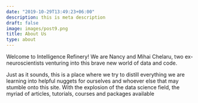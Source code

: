 ```yaml
---
date: "2019-10-29T13:49:23+06:00"
description: this is meta description
draft: false
image: images/post9.png
title: About Us
type: about
---
```


Welcome to Intelligence Refinery! We are Nancy and Mihai Chelaru, two ex-neuroscientists venturing into this brave new world of data and code.

Just as it sounds, this is a place where we try to distill everything we are learning into helpful nuggets for ourselves and whoever else that may stumble onto this site. With the explosion of the data science field, the myriad of articles, tutorials, courses and packages available 